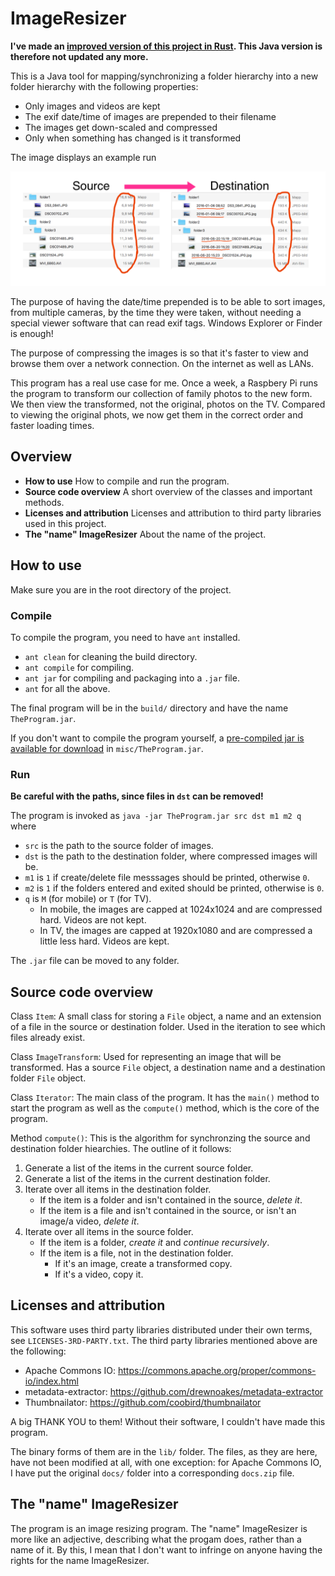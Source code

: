 
# ImageResizer

**I've made an [improved version of this project in Rust](https://github.com/osklunds/ImageMapper). This Java version is therefore not updated any more.**

This is a Java tool for mapping/synchronizing a folder hierarchy into a new folder hierarchy with the following properties:
- Only images and videos are kept
- The exif date/time of images are prepended to their filename
- The images get down-scaled and compressed
- Only when something has changed is it transformed

The image displays an example run

![](misc/Example.png)

The purpose of having the date/time prepended is to be able to sort images, from multiple cameras, by the time they were taken, without needing a special viewer software that can read exif tags. Windows Explorer or Finder is enough!

The purpose of compressing the images is so that it's faster to view and browse them over a network connection. On the internet as well as LANs.

This program has a real use case for me. Once a week, a Raspbery Pi runs the program to transform our collection of family photos to the new form. We then view the transformed, not the original, photos on the TV. Compared to viewing the original phots, we now get them in the correct order and faster loading times.

## Overview

- **How to use** How to compile and run the program.
- **Source code overview** A short overview of the classes and important methods.
- **Licenses and attribution** Licenses and attribution to third party libraries used in this project.
- **The "name" ImageResizer** About the name of the project.

## How to use

Make sure you are in the root directory of the project.

### Compile

To compile the program, you need to have `ant` installed.

- `ant clean` for cleaning the build directory.
- `ant compile` for compiling.
- `ant jar` for compiling and packaging into a `.jar` file.
- `ant` for all the above.

The final program will be in the `build/` directory and have the name `TheProgram.jar`.

If you don't want to compile the program yourself, a [pre-compiled jar is available for download](https://github.com/osklunds/ImageResizer/raw/master/misc/TheProgram.jar) in `misc/TheProgram.jar`.

### Run

**Be careful with the paths, since files in `dst` can be removed!**

The program is invoked as `java -jar TheProgram.jar src dst m1 m2 q` where

- `src` is the path to the source folder of images.
- `dst` is the path to the destination folder, where compressed images will be.
- `m1` is `1` if create/delete file messsages should be printed, otherwise `0`.
- `m2` is `1` if the folders entered and exited should be printed, otherwise is `0`.
- `q` is `M` (for mobile) or `T` (for TV).
  - In mobile, the images are capped at 1024x1024 and are compressed hard. Videos are not kept.
  - In TV, the images are capped at 1920x1080 and are compressed a little less hard. Videos are kept.

The `.jar` file can be moved to any folder.

## Source code overview

Class `Item`: A small class for storing a `File` object, a name and an extension of a file in the source or destination folder. Used in the iteration to see which files already exist.

Class `ImageTransform`: Used for representing an image that will be transformed. Has a source `File` object, a destination name and a destination folder `File` object.

Class `Iterator`: The main class of the program. It has the `main()` method to start the program as well as the `compute()` method, which is the core of the program.

Method `compute()`: This is the algorithm for synchronzing the source and destination folder hiearchies. The outline of it follows:

1. Generate a list of the items in the current source folder.
2. Generate a list of the items in the current destination folder.
3. Iterate over all items in the destination folder.
    * If the item is a folder and isn't contained in the source, *delete it*.
    * If the item is a file and isn't contained in the source, or isn't an image/a video, *delete it*.
4. Iterate over all items in the source folder.
    * If the item is a folder, *create it* and *continue recursively*.
    * If the item is a file, not in the destination folder.
        * If it's an image, create a transformed copy.
        * If it's a video, copy it.

## Licenses and attribution

This software uses third party libraries distributed under their own terms, see `LICENSES-3RD-PARTY.txt`. The third party libraries mentioned above are the following:

- Apache Commons IO: https://commons.apache.org/proper/commons-io/index.html
- metadata-extractor: https://github.com/drewnoakes/metadata-extractor
- Thumbnailator: https://github.com/coobird/thumbnailator

A big THANK YOU to them! Without their software, I couldn't have made this program. 

The binary forms of them are in the `lib/` folder. The files, as they are here, have not been modified at all, with one exception: for Apache Commons IO, I have put the original `docs/` folder into a corresponding `docs.zip` file.

## The "name" ImageResizer

The program is an image resizing program. The "name" ImageResizer is more like an adjective, describing what the progam does, rather than a name of it. By this, I mean that I don't want to infringe on anyone having the rights for the name ImageResizer.
